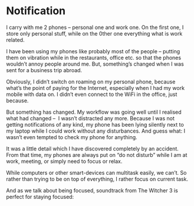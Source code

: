 # Notification

I carry with me 2 phones &#8211; personal one and work one. On the first one, I store only personal stuff, while on the 0ther one everything what is work related.

I have been using my phones like probably most of the people &#8211; putting them on vibration while in the restaurants, office etc. so that the phones wouldn&#8217;t annoy people around me. But, something&#8217;s changed when I was sent for a business trip abroad.

Obviously, I didn&#8217;t switch on roaming on my personal phone, because what&#8217;s the point of paying for the Internet, especially when I had my work mobile with data on. I didn&#8217;t even connect to the WiFi in the office, just because.

But something has changed. My workflow was going well until I realised what had changed &#8211;  I wasn&#8217;t distracted any more. Because I was not getting notifications of any kind, my phone has been lying silently next to my laptop while I could work without any disturbances. And guess what: I wasn&#8217;t even tempted to check my phone for anything.

It was a little detail which I have discovered completely by an accident. From that time, my phones are always put on &#8220;do not disturb&#8221; while I am at work, meeting, or simply need to focus or relax.

While computers or other smart-devices can multitask easily, we can&#8217;t. So rather than trying to be on top of everything, I rather focus on current task.

And as we talk about being focused, soundtrack from The Witcher 3 is perfect for staying focused:

<span class="embed-youtube" style="text-align:center; display: block;"></span>

&nbsp;

